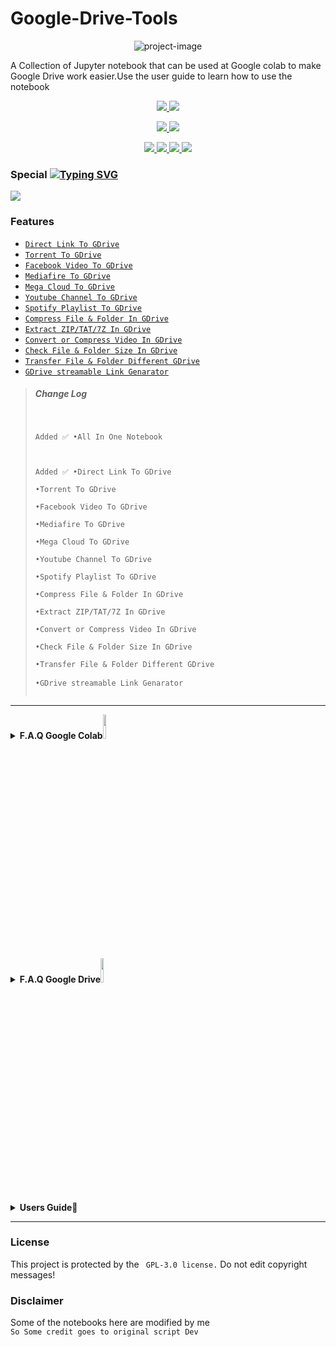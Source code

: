 # Google-Drive-Tools
<p align="center"><img src="https://i.ibb.co/GRLrLFw/Photo-1265003955.jpg?resize=1024%2C555&amp;ssl=1" alt="project-image"></p>
<p id="description">A Collection of Jupyter notebook that can be used at Google colab to make Google Drive work easier.Use the user guide to learn how to use the notebook</p>
<p align="center">
  <a href=https://github.com/kavidu-dilhara/Google-Drive-Tools">
    <img src="https://img.shields.io/badge/Jupyter%20Notebook-12-brightgreen">
  </a>
  <a href="https://github.com/kavidu-dilhara/Google-Drive-Tools">
    <img src="https://img.shields.io/github/languages/count/kavidu-dilhara/Google-Drive-Tools">
 <p align="center">   
  </a>
  </a>
  <a href="https://github.com/kavidu-dilhara/Google-Drive-Tools/fork">
    <img src="https://img.shields.io/github/forks/kavidu-dilhara/Google-Drive-Tools?style=social">
   
  </a>
  <a href="https://github.com/kavidu-dilhara/Google-Drive-Tools/stargazers">
    <img src="https://img.shields.io/github/stars/kavidu-dilhara/Google-Drive-Tools?style=social">
  </a>
</p>

<p align="center">
  <a href="https://github.com/kavidu-dilhara/Google-Drive-Tools ">
    <img src="https://img.shields.io/github/repo-size/kavidu-dilhara/Google-Drive-Tools">

  </a>
  <a href="httsp://github.com/kavidu-dilhara/Google-Drive-Tools ">
    <img src="https://img.shields.io/github/last-commit/kavidu-dilhara/Google-Drive-Tools/main">

  </a>
  <a href="httsp://github.com/kavidu-dilhara/Google-Drive-Tools ">
    <img src="https://img.shields.io/github/languages/top/kavidu-dilhara/Google-Drive-Tools?color=purple&label=Jupyter notebook&style=plastic">

  </a>
  <a href="# ">
    <img src="https://img.shields.io/static/v1?label=Author&message=kavidu%20Dilhara&color=purple&style=plastic">
   
  </a>
  </p>

### Special [![Typing SVG](https://readme-typing-svg.demolab.com?font=Fira+Code&pause=1000&color=F72C85&width=435&lines=All+In+One+NootBook)](https://git.io/typing-svg)
<a href="https://colab.research.google.com/github/kavidu-dilhara/Google-Drive-Tools/blob/main/Tools/Google_Drive_Tools.ipynb"><img src="https://colab.research.google.com/assets/colab-badge.svg"></a>


### Features

* [`Direct Link To GDrive`](https://colab.research.google.com/github/kavidu-dilhara/Google-Drive-Tool/blob/main/Tools/Any_Direct_File_To_Google_Drive_Downloader.ipynb)
* [`Torrent To GDrive`](https://colab.research.google.com/github/kavidu-dilhara/Google-Drive-Tool/blob/main/Tools/Torrent_To_Google_Drive_Downloader.ipynb)
* [`Facebook Video To GDrive`](https://colab.research.google.com/github/kavidu-dilhara/Google-Drive-Tool/blob/main/Tools/Facebook_Video_Download_To_Google_Drive.ipynb)
* [`Mediafire To GDrive`](https://colab.research.google.com/github/kavidu-dilhara/Google-Drive-Tool/blob/main/Tools/Mediafire_to_Google_Drive.ipynb)
* [`Mega Cloud To GDrive`](https://colab.research.google.com/github/kavidu-dilhara/Google-Drive-Tool/blob/main/Tools/Mega_Multiple_public_Links_Download_to_Googlr_Drive.ipynb)
* [`Youtube Channel To GDrive`](https://colab.research.google.com/github/kavidu-dilhara/Google-Drive-Tool/blob/main/Tools/Youtube_channel_All_Videos_Download_to_your_Google_Drive.ipynb)
* [`Spotify Playlist To GDrive`](https://colab.research.google.com/github/kavidu-dilhara/Google-Drive-Tool/blob/main/Tools/Spotify_Playlist_Download_To_Google_Drive_using_spotdl.ipynb)
* [`Compress File & Folder In GDrive`](https://colab.research.google.com/github/kavidu-dilhara/Google-Drive-Tool/blob/main/Tools/Compress_Files_Folders_to_Zip_Tar_7z_Archives.ipynb)
* [`Extract ZIP/TAT/7Z In GDrive`](https://colab.research.google.com/github/kavidu-dilhara/Google-Drive-Tool/blob/main/Tools/Extract_Zip_Tar_Rar_7z_Files.ipynb)
* [`Convert or Compress Video In GDrive`](https://colab.research.google.com/github/kavidu-dilhara/Google-Drive-Tool/blob/main/Tools/Convert_OR_Compress_Videos.ipynb)
* [`Check File & Folder Size In GDrive`](https://colab.research.google.com/github/kavidu-dilhara/Google-Drive-Tool/blob/main/Tools/Check_folders_size_in_google_drive.ipynb)
* [`Transfer File & Folder Different GDrive`](https://colab.research.google.com/github/kavidu-dilhara/Google-Drive-Tool/blob/main/Tools/One_google_drive_to_another_google_drive_data_Transfer.ipynb)
* [`GDrive streamable Link Genarator`](https://colab.research.google.com/github/kavidu-dilhara/Google-Drive-Tool/blob/main/Tools/Google_Drive_Streamable_Link_Generator_for_Media_Files.ipynb)



<blockquote>
<h5> Change Log </h5>
<pre>

  <code>Added ✅
•All In One Notebook

Added ✅
•Direct Link To GDrive  
•Torrent To GDrive  
•Facebook Video To GDrive  
•Mediafire To GDrive  
•Mega Cloud To GDrive  
•Youtube Channel To GDrive  
•Spotify Playlist To GDrive  
•Compress File & Folder In GDrive  
•Extract ZIP/TAT/7Z In GDrive  
•Convert or Compress Video In GDrive  
•Check File & Folder Size In GDrive  
•Transfer File & Folder Different GDrive  
•GDrive streamable Link Genarator</code>
</pre>
</blockquote>
<hr>
<details>
 <summary><b>F.A.Q Google Colab<img src="https://upload.wikimedia.org/wikipedia/commons/thumb/d/d0/Google_Colaboratory_SVG_Logo.svg/1280px-Google_Colaboratory_SVG_Logo.svg.png" width="10%"></b></summary><br/>

### What is the Google Colab?
**Colaboratory, or “Colab” for short, is a product from Google Research. Colab allows anybody to write and execute arbitrary python code through the browser, and is especially well suited to machine learning, data analysis and education..**
### What is a Jupyter Notebook ?
**A Jupyter Notebook is an open source web application that allows data scientists to create and share documents that include live code, equations, and other multimedia resources.**
### How do Jupyter Notebooks work?
**A Jupyter notebook has two components: a front-end web page and a back-end kernel. The front-end web page allows data scientists to enter programming code or text in rectangular "cells." The browser then passes the code to the back-end kernel which runs the code and returns the results.**### How long can Google colab run?
**In the free version, runtimes are limited to 12 hours and RAM is also limited to 16 GB. In the pro variant, it is possible to select a high-memory option and thus use 32 GB of RAM. The Google Pro+ variant now offers even more options to run Deep Learning relatively inexpensively without a cloud server or local machine**
### Who can use Colab?
**Colab allows anybody to write and execute arbitrary python code through the browser, and is especially well suited to machine learning, data analysis and education.**
</details>
<details>
 <summary><b>F.A.Q Google Drive<img src="https://download.logo.wine/logo/Google_Drive/Google_Drive-Logo.wine.png" width="10%"></b></summary><br/>

### What is Google Drive?
**Google Drive is a free cloud-based storage service that enables users to store and access files online. The service syncs stored documents, photos and more across all of the user's devices, including mobile devices, tablets and PCs.**
### How Google Drive works?
**To get started with Google Drive, the end user must create or sign in to a Google account. Then, the user types "drive.google.com" into his or her browser. "My Drive" will automatically appear, which can contain uploaded or synced files and folders, as well as Google Sheets, Slides and Docs. Then, the user can either upload files from his or her computer or create files in Google Drive.**
### Google Drive Security?
**Google Drive data is encrypted with the transport layer security (TLS) standard before it leaves a user's device and uploads to Google's cloud. The data is unencrypted and re-encrypted with 128-bit advanced encryption standard (AES) when it reaches Google. Those AES encryption keys are encrypted, adding another layer of security. Google Drive supports two-factor authentication, but it is not Health Insurance Portability and Accountability Act (HIPAA)-compliant.**
</details>
<details>
 <summary><b>Users Guide📄</b></summary><br/>
<img src="https://i.ibb.co/F45gnqH/Photo-1265003955.jpg" align="center">

</details>

---------------
### License
This project is protected by the ` GPL-3.0 license.`
Do not edit copyright messages!

### Disclaimer
Some of the notebooks here are modified by me
<br>`So Some credit goes to original script Dev`
